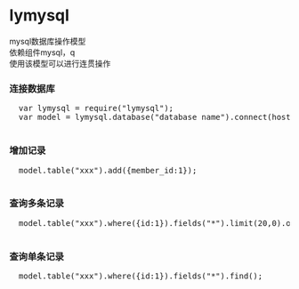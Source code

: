 # lymysql
  mysql数据库操作模型<br />
  依赖组件mysql，q<br />
  使用该模型可以进行连贯操作<br />

### 连接数据库
  <pre>
  var lymysql = require("lymysql");
  var model = lymysql.database("database name").connect(host,user,pwd,port);
  </pre>
  
### 增加记录
  <pre>
  model.table("xxx").add({member_id:1});
  </pre>
  
### 查询多条记录
  <pre>
  model.table("xxx").where({id:1}).fields("*").limit(20,0).order("id desc").select();
  </pre>
  
### 查询单条记录
  <pre>
  model.table("xxx").where({id:1}).fields("*").find();
  </pre>
